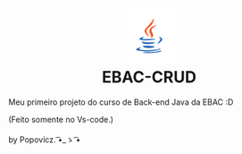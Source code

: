 <h1 align="center">
  <img src="public/java.png" width="100">
  <br>
    EBAC-CRUD
</h1>
<p>Meu primeiro projeto do curso de Back-end Java da EBAC :D</p>
(Feito somente no Vs-code.)
<br>
<br>
 by Popovicz. ͡•_ゝ ͡•




